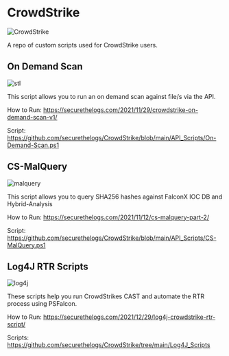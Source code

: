 # CrowdStrike
![CrowdStrike](https://ctrla1tdel.files.wordpress.com/2021/11/image-6.png)

A repo of custom scripts used for CrowdStrike users. 

## On Demand Scan
![stl](https://ctrla1tdel.files.wordpress.com/2021/11/image-20.png?w=618)

This script allows you to run an on demand scan against file/s via the API.

How to Run: https://securethelogs.com/2021/11/29/crowdstrike-on-demand-scan-v1/

Script: https://github.com/securethelogs/CrowdStrike/blob/main/API_Scripts/On-Demand-Scan.ps1

## CS-MalQuery
![malquery](https://ctrla1tdel.files.wordpress.com/2021/11/cs-mal.png?w=1024)

This script allows you to query SHA256 hashes against FalconX IOC DB and Hybrid-Analysis

How to Run: https://securethelogs.com/2021/11/12/cs-malquery-part-2/

Script: https://github.com/securethelogs/CrowdStrike/blob/main/API_Scripts/CS-MalQuery.ps1


## Log4J RTR Scripts
![log4j](https://ctrla1tdel.files.wordpress.com/2021/12/image-6.png?w=1024)

These scripts help you run CrowdStrikes CAST and automate the RTR process using PSFalcon.

How to Run: https://securethelogs.com/2021/12/29/log4j-crowdstrike-rtr-script/

Scripts: https://github.com/securethelogs/CrowdStrike/tree/main/Log4J_Scripts
